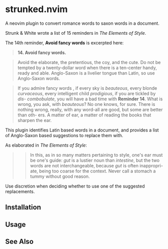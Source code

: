# strunked.nvim

A neovim plugin to convert romance words to saxon words in a document.

Strunk & White wrote a list of 15 reminders in *The Elements of Style*.

The 14th reminder, **Avoid fancy words** is excerpted here:

> **14. Avoid fancy words.**

> Avoid the elaborate, the pretentious, the coy, and the cute. Do not be
> tempted by a twenty-dollar word when there is a ten-center handy,
> ready and able. Anglo-Saxon is a livelier tongue than Latin, so use
> Anglo-Saxon words.

> If you admire fancy words , if every sky is *beauteous*, every blonde
> *curvaceous*, every intelligent child *prodigious*, if you are tickled by *dis-
> combobulate*, you will have a bad time with **Reminder 14**. What is
> wrong, you ask, with *beauteous*? No one knows, for sure. There is nothing
> wrong, really, with any word-all are good, but some are better than oth-
> ers. A matter of ear, a matter of reading the books that sharpen the ear.

This plugin identifies Latin based words in a document, and provides a list of Anglo-Saxon based suggestions to replace them with.

As elaborated in *The Elements of Style*:

>> In this, as in so many matters pertaining to style,
>> one's ear must be one's guide: *gut* is a lustier noun than *intestine*, but
>> the two words are not interchangeable, because *gut* is often inappropri-
>> ate, being too coarse for the context. Never call a stomach a tummy
>> without good reason.

Use discretion when deciding whether to use one of the suggested replacements.


## Installation


## Usage


## See Also
